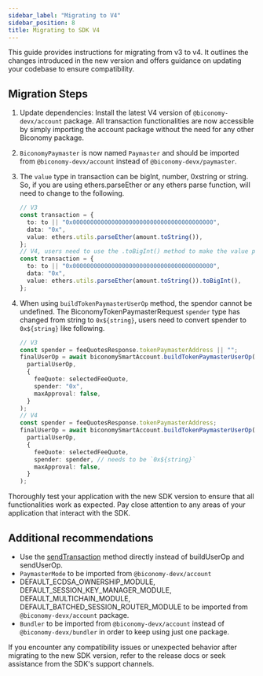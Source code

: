 ```yaml
---
sidebar_label: "Migrating to V4"
sidebar_position: 8
title: Migrating to SDK V4
---
```


This guide provides instructions for migrating from v3 to v4. It outlines the changes introduced in the new version and offers guidance on updating your codebase to ensure compatibility.

## Migration Steps

1. Update dependencies: Install the latest V4 version of `@biconomy-devx/account` package. All transaction functionalities are now accessible by simply importing the account package without the need for any other Biconomy package.

2. `BiconomyPaymaster` is now named `Paymaster` and should be imported from `@biconomy-devx/account` instead of `@biconomy-devx/paymaster`.

3. The `value` type in transaction can be bigInt, number, 0xstring or string. So, if you are using ethers.parseEther or any ethers parse function, will need to change to the following.

   ```typescript
   // V3
   const transaction = {
     to: to || "0x0000000000000000000000000000000000000000",
     data: "0x",
     value: ethers.utils.parseEther(amount.toString()),
   };
   // V4, users need to use the .toBigInt() method to make the value param compatible
   const transaction = {
     to: to || "0x0000000000000000000000000000000000000000",
     data: "0x",
     value: ethers.utils.parseEther(amount.toString()).toBigInt(),
   };
   ```

4. When using `buildTokenPaymasterUserOp` method, the spendor cannot be undefined. The BiconomyTokenPaymasterRequest `spender` type has changed from string to `0x${string}`, users need to convert spender to `0x${string}` like following.

   ```typescript
   // V3
   const spender = feeQuotesResponse.tokenPaymasterAddress || "";
   finalUserOp = await biconomySmartAccount.buildTokenPaymasterUserOp(
     partialUserOp,
     {
       feeQuote: selectedFeeQuote,
       spender: "0x",
       maxApproval: false,
     }
   );
   // V4
   const spender = feeQuotesResponse.tokenPaymasterAddress;
   finalUserOp = await biconomySmartAccount.buildTokenPaymasterUserOp(
     partialUserOp,
     {
       feeQuote: selectedFeeQuote,
       spender: spender, // needs to be `0x${string}`
       maxApproval: false,
     }
   );
   ```

Thoroughly test your application with the new SDK version to ensure that all functionalities work as expected. Pay close attention to any areas of your application that interact with the SDK.

## Additional recommendations

- Use the [sendTransaction](/stack/account/methods#sendtransaction-) method directly instead of buildUserOp and sendUserOp.
- `PaymasterMode` to be imported from `@biconomy-devx/account`
- DEFAULT_ECDSA_OWNERSHIP_MODULE, DEFAULT_SESSION_KEY_MANAGER_MODULE, DEFAULT_MULTICHAIN_MODULE, DEFAULT_BATCHED_SESSION_ROUTER_MODULE to be imported from `@biconomy-devx/account` package.
- `Bundler` to be imported from `@biconomy-devx/account` instead of `@biconomy-devx/bundler` in order to keep using just one package.

If you encounter any compatibility issues or unexpected behavior after migrating to the new SDK version, refer to the release docs or seek assistance from the SDK's support channels.
